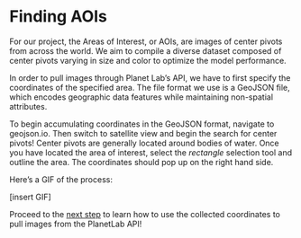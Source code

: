 # Finding AOIs

For our project, the Areas of Interest, or AOIs, are images of center pivots from across the world. We aim to compile a diverse dataset composed of center pivots varying in size and color to optimize the model performance. 

In order to pull images through Planet Lab’s API, we have to first specify the coordinates of the specified area. The file format we use is a GeoJSON file, which encodes geographic data features while maintaining non-spatial attributes. 

To begin accumulating coordinates in the GeoJSON format, navigate to geojson.io. Then switch to satellite view and begin the search for center pivots! Center pivots are generally located around bodies of water. Once you have located the area of interest, select the *rectangle* selection tool and outline the area. The coordinates should pop up on the right hand side. 

Here’s a GIF of the process: 

[insert GIF]

Proceed to the [next step](link_to_next_page) to learn how to use the collected coordinates to pull images from the PlanetLab API!
